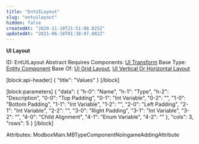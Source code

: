 ```yaml
---
title: "EntUILayout"
slug: "entuilayout"
hidden: false
createdAt: "2020-11-10T21:51:08.825Z"
updatedAt: "2021-06-18T01:38:07.802Z"
---
```

**UI Layout**


ID: EntUILayout
Abstract
Requires Components: [UI Transform](doc:entuitransform)
Base Type: [Entity Component](doc:componententity)
Base Of: [UI Grid Layout](doc:entuigridlayout), [UI Vertical Or Horizontal Layout](doc:entuiverticalorhorizontallayout)

[block:api-header]
{
  "title": "Values"
}
[/block]

[block:parameters]
{
  "data": {
    "h-0": "Name",
    "h-1": "Type",
    "h-2": "Description",
    "0-0": "Top Padding",
    "0-1": "Int Variable",
    "0-2": "",
    "1-0": "Bottom Padding",
    "1-1": "Int Variable",
    "1-2": "",
    "2-0": "Left Padding",
    "2-1": "Int Variable",
    "2-2": "",
    "3-0": "Right Padding",
    "3-1": "Int Variable",
    "3-2": "",
    "4-0": "Child Alignment",
    "4-1": "Enum Variable<Text Anchor>",
    "4-2": ""
  },
  "cols": 3,
  "rows": 5
}
[/block]


Attributes:
ModboxMain.MBTypeComponentNoIngameAddingAttribute